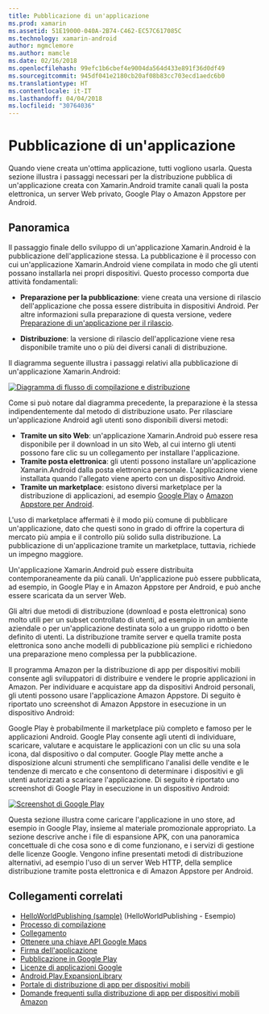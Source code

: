 ```yaml
---
title: Pubblicazione di un'applicazione
ms.prod: xamarin
ms.assetid: 51E19000-040A-2B74-C462-EC57C617085C
ms.technology: xamarin-android
author: mgmclemore
ms.author: mamcle
ms.date: 02/16/2018
ms.openlocfilehash: 99efc1b6cbef4e9004da564d433e891f36d0df49
ms.sourcegitcommit: 945df041e2180cb20af08b83cc703ecd1aedc6b0
ms.translationtype: HT
ms.contentlocale: it-IT
ms.lasthandoff: 04/04/2018
ms.locfileid: "30764036"
---
```

# <a name="publishing-an-application"></a>Pubblicazione di un'applicazione

Quando viene creata un'ottima applicazione, tutti vogliono usarla. Questa sezione illustra i passaggi necessari per la distribuzione pubblica di un'applicazione creata con Xamarin.Android tramite canali quali la posta elettronica, un server Web privato, Google Play o Amazon Appstore per Android.


## <a name="overview"></a>Panoramica

Il passaggio finale dello sviluppo di un'applicazione Xamarin.Android è la pubblicazione dell'applicazione stessa. La pubblicazione è il processo con cui un'applicazione Xamarin.Android viene compilata in modo che gli utenti possano installarla nei propri dispositivi. Questo processo comporta due attività fondamentali:

-   **Preparazione per la pubblicazione**: viene creata una versione di rilascio dell'applicazione che possa essere distribuita in dispositivi Android. Per altre informazioni sulla preparazione di questa versione, vedere [Preparazione di un'applicazione per il rilascio](~/android/deploy-test/release-prep/index.md).

-   **Distribuzione**: la versione di rilascio dell'applicazione viene resa disponibile tramite uno o più dei diversi canali di distribuzione.

Il diagramma seguente illustra i passaggi relativi alla pubblicazione di un'applicazione Xamarin.Android:

[![Diagramma di flusso di compilazione e distribuzione](images/build-and-deploy-steps.png)](images/build-and-deploy-steps.png#lightbox)

Come si può notare dal diagramma precedente, la preparazione è la stessa indipendentemente dal metodo di distribuzione usato. Per rilasciare un'applicazione Android agli utenti sono disponibili diversi metodi:

-   **Tramite un sito Web**: un'applicazione Xamarin.Android può essere resa disponibile per il download in un sito Web, al cui interno gli utenti possono fare clic su un collegamento per installare l'applicazione.
-   **Tramite posta elettronica**: gli utenti possono installare un'applicazione Xamarin.Android dalla posta elettronica personale. L'applicazione viene installata quando l'allegato viene aperto con un dispositivo Android.
-   **Tramite un marketplace**: esistono diversi marketplace per la distribuzione di applicazioni, ad esempio [Google Play](http://play.google.com/) o [Amazon Appstore per Android](http://www.amazon.com/mobile-apps/b?ie=UTF8&node=2350149011).


L'uso di marketplace affermati è il modo più comune di pubblicare un'applicazione, dato che questi sono in grado di offrire la copertura di mercato più ampia e il controllo più solido sulla distribuzione. La pubblicazione di un'applicazione tramite un marketplace, tuttavia, richiede un impegno maggiore.

Un'applicazione Xamarin.Android può essere distribuita contemporaneamente da più canali. Un'applicazione può essere pubblicata, ad esempio, in Google Play e in Amazon Appstore per Android, e può anche essere scaricata da un server Web.

Gli altri due metodi di distribuzione (download e posta elettronica) sono molto utili per un subset controllato di utenti, ad esempio in un ambiente aziendale o per un'applicazione destinata solo a un gruppo ridotto o ben definito di utenti.
La distribuzione tramite server e quella tramite posta elettronica sono anche modelli di pubblicazione più semplici e richiedono una preparazione meno complessa per la pubblicazione.

Il programma Amazon per la distribuzione di app per dispositivi mobili consente agli sviluppatori di distribuire e vendere le proprie applicazioni in Amazon. Per individuare e acquistare app da dispositivi Android personali, gli utenti possono usare l'applicazione Amazon Appstore. Di seguito è riportato uno screenshot di Amazon Appstore in esecuzione in un dispositivo Android:

Google Play è probabilmente il marketplace più completo e famoso per le applicazioni Android. Google Play consente agli utenti di individuare, scaricare, valutare e acquistare le applicazioni con un clic su una sola icona, dal dispositivo o dal computer. Google Play mette anche a disposizione alcuni strumenti che semplificano l'analisi delle vendite e le tendenze di mercato e che consentono di determinare i dispositivi e gli utenti autorizzati a scaricare l'applicazione. Di seguito è riportato uno screenshot di Google Play in esecuzione in un dispositivo Android:

[![Screenshot di Google Play](images/google-play-app.png)](images/google-play-app.png#lightbox)

Questa sezione illustra come caricare l'applicazione in uno store, ad esempio in Google Play, insieme al materiale promozionale appropriato. La sezione descrive anche i file di espansione APK, con una panoramica concettuale di che cosa sono e di come funzionano, e i servizi di gestione delle licenze Google. Vengono infine presentati metodi di distribuzione alternativi, ad esempio l'uso di un server Web HTTP, della semplice distribuzione tramite posta elettronica e di Amazon Appstore per Android.


## <a name="related-links"></a>Collegamenti correlati

- [HelloWorldPublishing (sample)](https://developer.xamarin.com/samples/monodroid/HelloWorldPublishing/) (HelloWorldPublishing - Esempio)
- [Processo di compilazione](~/android/deploy-test/building-apps/build-process.md)
- [Collegamento](~/android/deploy-test/linker.md)
- [Ottenere una chiave API Google Maps](~/android/platform/maps-and-location/maps/obtaining-a-google-maps-api-key.md)
- [Firma dell'applicazione](https://source.android.com/security/apksigning/)
- [Pubblicazione in Google Play](http://developer.android.com/distribute/googleplay/publish/index.html)
- [Licenze di applicazioni Google](http://developer.android.com/guide/google/play/licensing/index.html)
- [Android.Play.ExpansionLibrary](https://github.com/mattleibow/Android.Play.ExpansionLibrary)
- [Portale di distribuzione di app per dispositivi mobili](https://developer.amazon.com/welcome.html)
- [Domande frequenti sulla distribuzione di app per dispositivi mobili Amazon](https://developer.amazon.com/help/faq.html)
